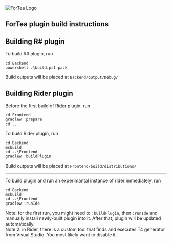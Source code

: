 ﻿![ForTea Logo](https://raw.github.com/MrJul/ForTea/master/Logo/ForTea%2032x32.png "ForTea Logo")

ForTea plugin build instructions
----
Building R# plugin
----
To build R# plugin, run
```
cd Backend
powershell .\build.ps1 pack
```
Build outputs will be placed at `Backend/output/Debug/`

Building Rider plugin
----
Before the first build of Rider plugin, run
```
cd Frontend
gradlew :prepare
cd ..
```
To build Rider plugin, run
```
cd Backend
msbuild
cd ..\Frontend
gradlew :buildPlugin
```
Build outputs will be placed at `Frontend/build/distributions/`
  
---
To build plugin and run an experimantal instance of rider immediately, run
```
cd Backend
msbuild
cd ..\Frontend
gradlew :runIde
```
Note: for the first run, you might need to `:buildPlugin`, then `:runIde` and manually install newly-built plugin into it. After that, plugin will be updated automatically.  
Note 2: in Rider, there is a custom tool that finds and executes T4 generator from Visual Studio. You most likely want to disable it.

